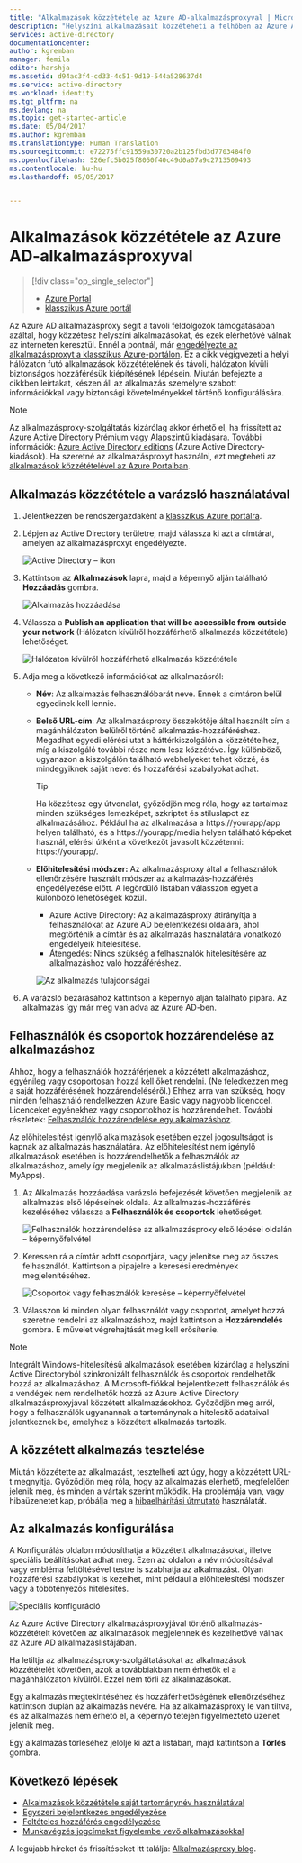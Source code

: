 ```yaml
---
title: "Alkalmazások közzététele az Azure AD-alkalmazásproxyval | Microsoft Docs"
description: "Helyszíni alkalmazásait közzéteheti a felhőben az Azure AD-alkalmazásproxy használatával a klasszikus portálon."
services: active-directory
documentationcenter: 
author: kgremban
manager: femila
editor: harshja
ms.assetid: d94ac3f4-cd33-4c51-9d19-544a528637d4
ms.service: active-directory
ms.workload: identity
ms.tgt_pltfrm: na
ms.devlang: na
ms.topic: get-started-article
ms.date: 05/04/2017
ms.author: kgremban
ms.translationtype: Human Translation
ms.sourcegitcommit: e72275ffc91559a30720a2b125fbd3d7703484f0
ms.openlocfilehash: 526efc5b025f8050f40c49d0a07a9c2713509493
ms.contentlocale: hu-hu
ms.lasthandoff: 05/05/2017


---
```

# <a name="publish-applications-using-azure-ad-application-proxy"></a>Alkalmazások közzététele az Azure AD-alkalmazásproxyval

> [!div class="op_single_selector"]
> * [Azure Portal](application-proxy-publish-azure-portal.md)
> * [klasszikus Azure portál](active-directory-application-proxy-publish.md)

Az Azure AD alkalmazásproxy segít a távoli feldolgozók támogatásában azáltal, hogy közzétesz helyszíni alkalmazásokat, és ezek elérhetővé válnak az interneten keresztül. Ennél a pontnál, már [engedélyezte az alkalmazásproxyt a klasszikus Azure-portálon](active-directory-application-proxy-enable.md). Ez a cikk végigvezeti a helyi hálózaton futó alkalmazások közzétételének és távoli, hálózaton kívüli biztonságos hozzáférésük kiépítésének lépésein. Miután befejezte a cikkben leírtakat, készen áll az alkalmazás személyre szabott információkkal vagy biztonsági követelményekkel történő konfigurálására.

> [!NOTE]
> Az alkalmazásproxy-szolgáltatás kizárólag akkor érhető el, ha frissített az Azure Active Directory Prémium vagy Alapszintű kiadására. További információk: [Azure Active Directory editions](active-directory-editions.md) (Azure Active Directory-kiadások). Ha szeretné az alkalmazásproxyt használni, ezt megteheti az [alkalmazások közzétételével az Azure Portalban](application-proxy-publish-azure-portal.md).

## <a name="publish-an-app-using-the-wizard"></a>Alkalmazás közzététele a varázsló használatával
1. Jelentkezzen be rendszergazdaként a [klasszikus Azure portálra](https://manage.windowsazure.com/).
2. Lépjen az Active Directory területre, majd válassza ki azt a címtárat, amelyen az alkalmazásproxyt engedélyezte.
   
    ![Active Directory – ikon](./media/active-directory-application-proxy-publish/ad_icon.png)
3. Kattintson az **Alkalmazások** lapra, majd a képernyő alján található **Hozzáadás** gombra.
   
    ![Alkalmazás hozzáadása](./media/active-directory-application-proxy-publish/aad_appproxy_selectdirectory.png)
4. Válassza a **Publish an application that will be accessible from outside your network** (Hálózaton kívülről hozzáférhető alkalmazás közzététele) lehetőséget.
   
    ![Hálózaton kívülről hozzáférhető alkalmazás közzététele](./media/active-directory-application-proxy-publish/aad_appproxy_addapp.png)
5. Adja meg a következő információkat az alkalmazásról:
   
   * **Név**: Az alkalmazás felhasználóbarát neve. Ennek a címtáron belül egyedinek kell lennie.
   * **Belső URL-cím**: Az alkalmazásproxy összekötője által használt cím a magánhálózaton belülről történő alkalmazás-hozzáféréshez. Megadhat egyedi elérési utat a háttérkiszolgálón a közzétételhez, míg a kiszolgáló további része nem lesz közzétéve. Így különböző, ugyanazon a kiszolgálón található webhelyeket tehet közzé, és mindegyiknek saját nevet és hozzáférési szabályokat adhat.
     
     > [!TIP]
     > Ha közzétesz egy útvonalat, győződjön meg róla, hogy az tartalmaz minden szükséges lemezképet, szkriptet és stíluslapot az alkalmazásához. Például ha az alkalmazása a https://yourapp/app helyen található, és a https://yourapp/media helyen található képeket használ, elérési útként a következőt javasolt közzétenni: https://yourapp/.
     > 
     > 
   * **Előhitelesítési módszer:** Az alkalmazásproxy által a felhasználók ellenőrzésére használt módszer az alkalmazás-hozzáférés engedélyezése előtt. A legördülő listában válasszon egyet a különböző lehetőségek közül.
     
     * Azure Active Directory: Az alkalmazásproxy átirányítja a felhasználókat az Azure AD bejelentkezési oldalára, ahol megtörténik a címtár és az alkalmazás használatára vonatkozó engedélyeik hitelesítése.
     * Átengedés: Nincs szükség a felhasználók hitelesítésére az alkalmazáshoz való hozzáféréshez.
     
     ![Az alkalmazás tulajdonságai](./media/active-directory-application-proxy-publish/aad_appproxy_appproperties.png)  
6. A varázsló bezárásához kattintson a képernyő alján található pipára. Az alkalmazás így már meg van adva az Azure AD-ben.

## <a name="assign-users-and-groups-to-the-application"></a>Felhasználók és csoportok hozzárendelése az alkalmazáshoz
Ahhoz, hogy a felhasználók hozzáférjenek a közzétett alkalmazáshoz, egyénileg vagy csoportosan hozzá kell őket rendelni. (Ne feledkezzen meg a saját hozzáférésének hozzárendeléséről.) Ehhez arra van szükség, hogy minden felhasználó rendelkezzen Azure Basic vagy nagyobb licenccel. Licenceket egyénekhez vagy csoportokhoz is hozzárendelhet. További részletek: [Felhasználók hozzárendelése egy alkalmazáshoz](active-directory-applications-guiding-developers-assigning-users.md). 

Az előhitelesítést igénylő alkalmazások esetében ezzel jogosultságot is kapnak az alkalmazás használatára. Az előhitelesítést nem igénylő alkalmazások esetében is hozzárendelhetők a felhasználók az alkalmazáshoz, amely így megjelenik az alkalmazáslistájukban (például: MyApps).

1. Az Alkalmazás hozzáadása varázsló befejezését követően megjelenik az alkalmazás első lépéseinek oldala. Az alkalmazás-hozzáférés kezeléséhez válassza a **Felhasználók és csoportok** lehetőséget.
   
    ![Felhasználók hozzárendelése az alkalmazásproxy első lépései oldalán – képernyőfelvétel](./media/active-directory-application-proxy-publish/aad_appproxy_usersgroups.png)
2. Keressen rá a címtár adott csoportjára, vagy jelenítse meg az összes felhasználót. Kattintson a pipajelre a keresési eredmények megjelenítéséhez.
   
      ![Csoportok vagy felhasználók keresése – képernyőfelvétel](./media/active-directory-application-proxy-publish/aad_appproxy_search.png)
3. Válasszon ki minden olyan felhasználót vagy csoportot, amelyet hozzá szeretne rendelni az alkalmazáshoz, majd kattintson a **Hozzárendelés** gombra. E művelet végrehajtását meg kell erősítenie.

> [!NOTE]
> Integrált Windows-hitelesítésű alkalmazások esetében kizárólag a helyszíni Active Directoryból szinkronizált felhasználók és csoportok rendelhetők hozzá az alkalmazáshoz. A Microsoft-fiókkal bejelentkezett felhasználók és a vendégek nem rendelhetők hozzá az Azure Active Directory alkalmazásproxyjával közzétett alkalmazásokhoz. Győződjön meg arról, hogy a felhasználók ugyanannak a tartománynak a hitelesítő adataival jelentkeznek be, amelyhez a közzétett alkalmazás tartozik.
> 
> 

## <a name="test-your-published-application"></a>A közzétett alkalmazás tesztelése
Miután közzétette az alkalmazást, tesztelheti azt úgy, hogy a közzétett URL-t megnyitja. Győződjön meg róla, hogy az alkalmazás elérhető, megfelelően jelenik meg, és minden a vártak szerint működik. Ha problémája van, vagy hibaüzenetet kap, próbálja meg a [hibaelhárítási útmutató](active-directory-application-proxy-troubleshoot.md) használatát.

## <a name="configure-your-application"></a>Az alkalmazás konfigurálása
A Konfigurálás oldalon módosíthatja a közzétett alkalmazásokat, illetve speciális beállításokat adhat meg. Ezen az oldalon a név módosításával vagy embléma feltöltésével testre is szabhatja az alkalmazást. Olyan hozzáférési szabályokat is kezelhet, mint például a előhitelesítési módszer vagy a többtényezős hitelesítés.

![Speciális konfiguráció](./media/active-directory-application-proxy-publish/aad_appproxy_configure.png)

Az Azure Active Directory alkalmazásproxyjával történő alkalmazás-közzétételt követően az alkalmazások megjelennek és kezelhetővé válnak az Azure AD alkalmazáslistájában.

Ha letiltja az alkalmazásproxy-szolgáltatásokat az alkalmazások közzétételét követően, azok a továbbiakban nem érhetők el a magánhálózaton kívülről. Ezzel nem törli az alkalmazásokat.

Egy alkalmazás megtekintéséhez és hozzáférhetőségének ellenőrzéséhez kattintson duplán az alkalmazás nevére. Ha az alkalmazásproxy le van tiltva, és az alkalmazás nem érhető el, a képernyő tetején figyelmeztető üzenet jelenik meg.

Egy alkalmazás törléséhez jelölje ki azt a listában, majd kattintson a **Törlés** gombra.

## <a name="next-steps"></a>Következő lépések
* [Alkalmazások közzététele saját tartománynév használatával](active-directory-application-proxy-custom-domains.md)
* [Egyszeri bejelentkezés engedélyezése](active-directory-application-proxy-sso-using-kcd.md)
* [Feltételes hozzáférés engedélyezése](active-directory-application-proxy-conditional-access.md)
* [Munkavégzés jogcímeket figyelembe vevő alkalmazásokkal](active-directory-application-proxy-claims-aware-apps.md)

A legújabb híreket és frissítéseket itt találja: [Alkalmazásproxy blog](http://blogs.technet.com/b/applicationproxyblog/).


